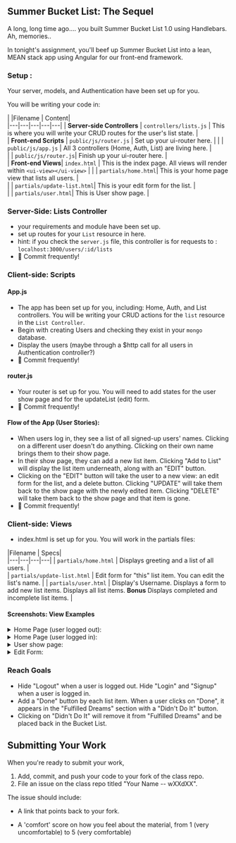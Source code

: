 ## Summer Bucket List: The Sequel

A long, long time ago.... you built Summer Bucket List 1.0 using Handlebars. Ah, memories..

In tonight's assignment, you'll beef up Summer Bucket List into a lean, MEAN stack app using Angular for our front-end framework.

### Setup :

Your server, models, and Authentication have been set up for you.

You will be writing your code in:

|   |Filename |   Content|  
|---|---|---|---|---|
|  **Server-side Controllers** | `controllers/lists.js`  |  This is where you will write your CRUD routes for the user's list state. |   
|  **Front-end Scripts** |  `public/js/router.js` |  Set up your ui-router here. |
|  |  `public/js/app.js` |  All 3 controllers (Home, Auth, List) are living here. |   
|  |  `public/js/router.js`|  Finish up your ui-router here. |   
|    **Front-end Views**|  `index.html` |  This is the index page. All views will render within `<ui-view></ui-view>` |
|  |  `partials/home.html`|  This is your home page view that lists all users. |  
|  |  `partials/update-list.html`|  This is your edit form for the list. |   
|  |  `partials/user.html`|  This is User show page. |    


### Server-Side: Lists Controller

  - your requirements and module have been set up.
  - set up routes for your `List` resource in here.
  - hint: if you check the `server.js` file, this controller is for requests to : `localhost:3000/users/:id/lists`
  - :dart: Commit frequently!


### Client-side: Scripts

#### App.js

  - The app has been set up for you, including: Home, Auth, and List controllers. You will be writing your CRUD actions for the `list` resource in the `List Controller`.
  - Begin with creating Users and checking they exist in your `mongo` database.
  - Display the users (maybe through a $http call for all users in Authentication controller?)
  - :dart: Commit frequently!

#### router.js

  - Your router is set up for you. You will need to add states for the user show page and for the updateList (edit) form.
  - :dart: Commit frequently!

#### Flow of the App (User Stories):

  - When users log in, they see a list of all signed-up users' names. Clicking on a different user doesn't do anything. Clicking on their own name brings them to their show page.
  - In their show page, they can add a new list item. Clicking "Add to List" will display the list item underneath, along with an "EDIT" button.
  - Clicking on the "EDIT" button will take the user to a new view: an edit form for the list, and a delete button. Clicking "UPDATE" will take them back to the show page with the newly edited item. Clicking "DELETE" will take them back to the show page and that item is gone.
  - :dart: Commit frequently!

### Client-side: Views
  - index.html is set up for you. You will work in the partials files:

|Filename |   Specs|  
|---|---|---|---|
| `partials/home.html`  |  Displays greeting and a list of all users. |   
|  `partials/update-list.html` |  Edit form for "this" list item. You can edit the list's name. |
|  `partials/user.html` |  Display's Username. Displays a form to add new list items. Displays all list items. **Bonus** Displays completed and incomplete list items.  |   


#### Screenshots: View Examples

<details><summary>Home Page (user logged out):</summary>
![image](screenshots/homepage.png)
</details>

<details><summary>Home Page (user logged in):</summary>
![image](screenshots/user.png)
</details>

<details><summary>User show page:</summary>
![image](screenshots/showpage.png)
</details>

<details><summary>Edit Form:</summary>
![image](screenshots/editform.png)
</details>


### Reach Goals

- Hide "Logout" when a user is logged out. Hide "Login" and "Signup" when a user is logged in.
- Add a "Done" button by each list item. When a user clicks on "Done", it appears in the "Fulfilled Dreams" section with a "Didn't Do It" button.
- Clicking on "Didn't Do It" will remove it from "Fulfilled Dreams" and be placed back in the Bucket List.

## Submitting Your Work

  When you're ready to submit your work,

  1.  Add, commit, and push your code to your fork of the class repo.
  2.  File an issue on the class repo titled "Your Name -- wXXdXX".

  The issue should include:

  -   A link that points back to your fork.

  -   A 'comfort' score on how you feel about the material, from 1 (very
      uncomfortable) to 5 (very comfortable)
